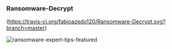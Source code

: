 ### Ransomware-Decrypt

(https://travis-ci.org/fabioazedo120/Ransomware-Decrypt.svg?branch=master)


![ransomware-expert-tips-featured](https://user-images.githubusercontent.com/18667394/29311359-954bfe84-81a9-11e7-9ac2-9cf92fa1f140.jpg)


